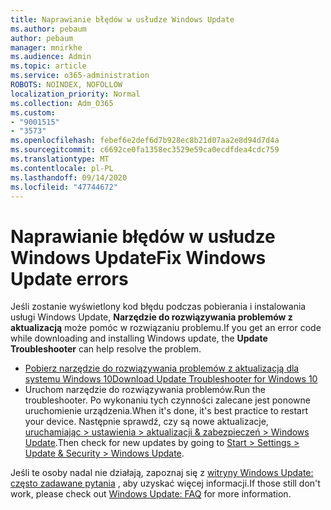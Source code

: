 ```yaml
---
title: Naprawianie błędów w usłudze Windows Update
ms.author: pebaum
author: pebaum
manager: mnirkhe
ms.audience: Admin
ms.topic: article
ms.service: o365-administration
ROBOTS: NOINDEX, NOFOLLOW
localization_priority: Normal
ms.collection: Adm_O365
ms.custom:
- "9001515"
- "3573"
ms.openlocfilehash: febef6e2def6d7b928ec8b21d07aa2e8d94d7d4a
ms.sourcegitcommit: c6692ce0fa1358ec3529e59ca0ecdfdea4cdc759
ms.translationtype: MT
ms.contentlocale: pl-PL
ms.lasthandoff: 09/14/2020
ms.locfileid: "47744672"
---
```

# <a name="fix-windows-update-errors"></a><span data-ttu-id="a81ed-102">Naprawianie błędów w usłudze Windows Update</span><span class="sxs-lookup"><span data-stu-id="a81ed-102">Fix Windows Update errors</span></span>

<span data-ttu-id="a81ed-103">Jeśli zostanie wyświetlony kod błędu podczas pobierania i instalowania usługi Windows Update, **Narzędzie do rozwiązywania problemów z aktualizacją** może pomóc w rozwiązaniu problemu.</span><span class="sxs-lookup"><span data-stu-id="a81ed-103">If you get an error code while downloading and installing Windows update, the **Update Troubleshooter** can help resolve the problem.</span></span>

- [<span data-ttu-id="a81ed-104">Pobierz narzędzie do rozwiązywania problemów z aktualizacją dla systemu Windows 10</span><span class="sxs-lookup"><span data-stu-id="a81ed-104">Download Update Troubleshooter for Windows 10</span></span>](https://support.microsoft.com/help/4027322/windows-update-troubleshooter)
- <span data-ttu-id="a81ed-105">Uruchom narzędzie do rozwiązywania problemów.</span><span class="sxs-lookup"><span data-stu-id="a81ed-105">Run the troubleshooter.</span></span> <span data-ttu-id="a81ed-106">Po wykonaniu tych czynności zalecane jest ponowne uruchomienie urządzenia.</span><span class="sxs-lookup"><span data-stu-id="a81ed-106">When it's done, it's best practice to restart your device.</span></span> <span data-ttu-id="a81ed-107">Następnie sprawdź, czy są nowe aktualizacje, [uruchamiając > ustawienia > aktualizacji & zabezpieczeń > Windows Update](ms-settings:windowsupdate).</span><span class="sxs-lookup"><span data-stu-id="a81ed-107">Then check for new updates by going to [Start > Settings > Update & Security > Windows Update](ms-settings:windowsupdate).</span></span>

<span data-ttu-id="a81ed-108">Jeśli te osoby nadal nie działają, zapoznaj się z [witryny Windows Update: często zadawane pytania](https://support.microsoft.com/help/12373/windows-update-faq) , aby uzyskać więcej informacji.</span><span class="sxs-lookup"><span data-stu-id="a81ed-108">If those still don't work, please check out [Windows Update: FAQ](https://support.microsoft.com/help/12373/windows-update-faq) for more information.</span></span>
